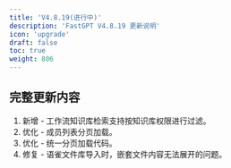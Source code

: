 ```yaml
---
title: 'V4.8.19(进行中)'
description: 'FastGPT V4.8.19 更新说明'
icon: 'upgrade'
draft: false
toc: true
weight: 806
---
```



## 完整更新内容

1. 新增 - 工作流知识库检索支持按知识库权限进行过滤。
2. 优化 - 成员列表分页加载。
3. 优化 - 统一分页加载代码。
4. 修复 - 语雀文件库导入时，嵌套文件内容无法展开的问题。
